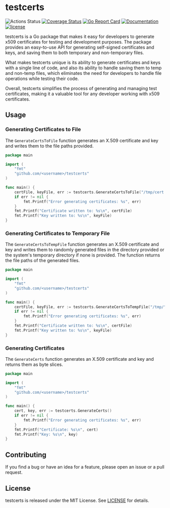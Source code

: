 # testcerts

![Actions Status](https://github.com/madflojo/testcerts/actions/workflows/go.yaml/badge.svg?branch=main)
 [![Coverage Status](https://coveralls.io/repos/github/madflojo/testcerts/badge.svg?branch=master)](https://coveralls.io/github/madflojo/testcerts?branch=master) [![Go Report Card](https://goreportcard.com/badge/github.com/madflojo/testcerts)](https://goreportcard.com/report/github.com/madflojo/testcerts) [![Documentation](https://godoc.org/github.com/madflojo/testcerts?status.svg)](http://godoc.org/github.com/madflojo/testcerts)
[![license](https://img.shields.io/github/license/madflojo/testcerts.svg?maxAge=2592000)](https://github.com/madflojo/testcerts/LICENSE)

testcerts is a Go package that makes it easy for developers to generate x509 certificates for testing and development purposes. The package provides an easy-to-use API for generating self-signed certificates and keys, and saving them to both temporary and non-temporary files.

What makes testcerts unique is its ability to generate certificates and keys with a single line of code, and also its ability to handle saving them to temp and non-temp files, which eliminates the need for developers to handle file operations while testing their code.

Overall, testcerts simplifies the process of generating and managing test certificates, making it a valuable tool for any developer working with x509 certificates.

## Usage

### Generating Certificates to File

The `GenerateCertsToFile` function generates an X.509 certificate and key and writes them to the file paths provided.

```go
package main

import (
	"fmt"
	"github.com/<username>/testcerts"
)

func main() {
	certFile, keyFile, err := testcerts.GenerateCertsToFile("/tmp/cert.pem", "/tmp/key.pem")
	if err != nil {
		fmt.Printf("Error generating certificates: %s", err)
	}
	fmt.Printf("Certificate written to: %s\n", certFile)
	fmt.Printf("Key written to: %s\n", keyFile)
}
```

### Generating Certificates to Temporary File

The `GenerateCertsToTempFile` function generates an X.509 certificate and key and writes them to randomly generated files in the directory provided or the system's temporary directory if none is provided. The function returns the file paths of the generated files.

```go
package main

import (
	"fmt"
	"github.com/<username>/testcerts"
)

func main() {
	certFile, keyFile, err := testcerts.GenerateCertsToTempFile("/tmp/")
	if err != nil {
		fmt.Printf("Error generating certificates: %s", err)
	}
	fmt.Printf("Certificate written to: %s\n", certFile)
	fmt.Printf("Key written to: %s\n", keyFile)
}
```

### Generating Certificates

The `GenerateCerts` function generates an X.509 certificate and key and returns them as byte slices.

```go
package main

import (
	"fmt"
	"github.com/<username>/testcerts"
)

func main() {
	cert, key, err := testcerts.GenerateCerts()
	if err != nil {
		fmt.Printf("Error generating certificates: %s", err)
	}
	fmt.Printf("Certificate: %s\n", cert)
	fmt.Printf("Key: %s\n", key)
}
```

## Contributing

If you find a bug or have an idea for a feature, please open an issue or a pull request.

## License

testcerts is released under the MIT License. See [LICENSE](./LICENSE) for details.



